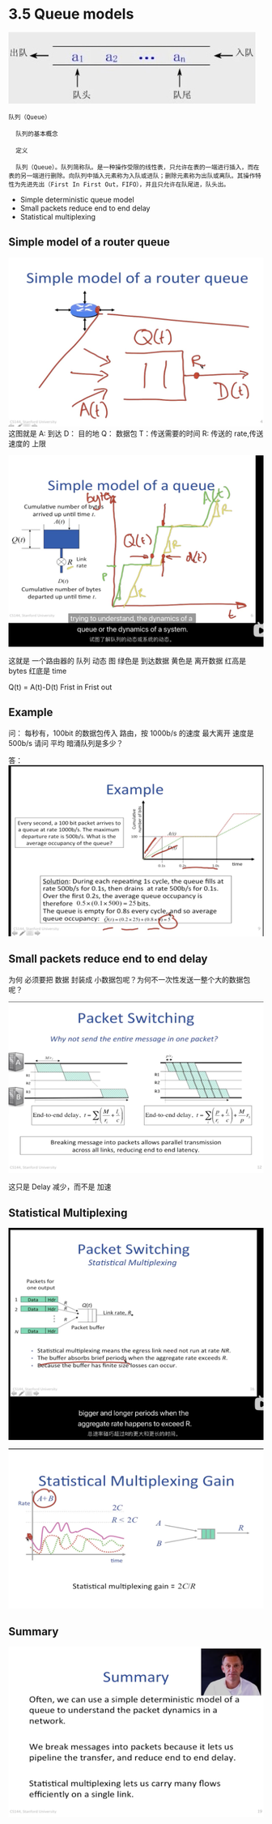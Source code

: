 # 3.5 Queue models

![](./3.5%20Queue%20models_0.jpeg)

```
队列（Queue）

  队列的基本概念

  定义

  队列（Queue）。队列简称队。是一种操作受限的线性表，只允许在表的一端进行插入，而在表的另一端进行删除。向队列中插入元素称为入队或进队；删除元素称为出队或离队。其操作特性为先进先出（First In First Out，FIFO），并且只允许在队尾进，队头出。
```

- Simple deterministic queue model
- Small packets reduce end to end delay
- Statistical multiplexing

## Simple model of a router queue

![](./3.5%20Queue%20models_1.png)
这图就是
A: 到达
D： 目的地
Q： 数据包
T：传送需要的时间
R: 传送的 rate,传送速度的 上限

![](./3.5%20Queue%20models_2.png)

这就是 一个路由器的 队列 动态 图
绿色是 到达数据
黄色是 离开数据
红高是 bytes
红底是 time

Q(t) = A(t)-D(t)
Frist in Frist out

## Example

问：
每秒有，100bit 的数据包传入 路由，按 1000b/s 的速度
最大离开 速度是 500b/s
请问 平均 暗涌队列是多少？

答：
![](./3.5%20Queue%20models_3.png)

## Small packets reduce end to end delay

为何 必须要把 数据 封装成 小数据包呢？为何不一次性发送一整个大的数据包呢？

![](./3.5%20Queue%20models_4.png)

这只是 Delay 减少，而不是 加速

## Statistical Multiplexing

![](./Statistical%20Multiplexing_5.png)

![](./3.5%20Queue%20models_6.png)

## Summary

![](./3.5%20Queue%20models_7.png)
